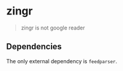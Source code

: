 zingr
=====

> zingr is not google reader

Dependencies
------------

The only external dependency is `feedparser`.
